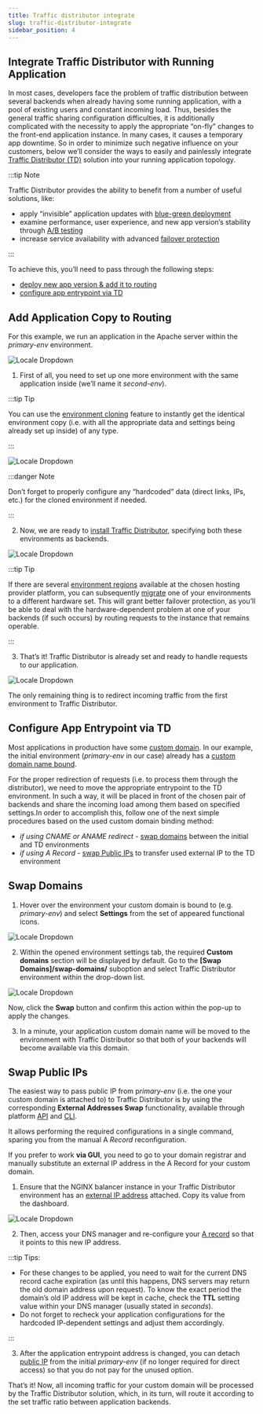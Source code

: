 ```yaml
---
title: Traffic distributor integrate
slug: traffic-distributor-integrate
sidebar_position: 4
---
```


## Integrate Traffic Distributor with Running Application

In most cases, developers face the problem of traffic distribution between several backends when already having some running application, with a pool of existing users and constant incoming load. Thus, besides the general traffic sharing configuration difficulties, it is additionally complicated with the necessity to apply the appropriate “on-fly” changes to the front-end application instance. In many cases, it causes a temporary app downtime. So in order to minimize such negative influence on your customers, below we’ll consider the ways to easily and painlessly integrate [Traffic Distributor (TD)](/docs/application-setting/traffic-distributor/traffic-distributor-overview) solution into your running application topology.

:::tip Note

Traffic Distributor provides the ability to benefit from a number of useful solutions, like:

- apply “invisible” application updates with [blue-green deployment](/docs/application-setting/traffic-distributor/use-cases/blue-green-deploy)
- examine performance, user experience, and new app version’s stability through [A/B testing](/docs/application-setting/traffic-distributor/use-cases/a-b-testing)
- increase service availability with advanced [failover protection](/docs/application-setting/traffic-distributor/use-cases/failover-protection)

:::

To achieve this, you’ll need to pass through the following steps:

- [deploy new app version & add it to routing](/docs/application-setting/traffic-distributor/traffic-distributor-integrate#add-application-copy-to-routing)
- [configure app entrypoint via TD](/docs/application-setting/traffic-distributor/traffic-distributor-integrate#configure-app-entrypoint-via-td)

## Add Application Copy to Routing

For this example, we run an application in the Apache server within the _primary-env_ environment.

<div style={{
    display:'flex',
    justifyContent: 'center',
    margin: '0 0 1rem 0'
}}>

![Locale Dropdown](./img/TrafficDistributorIntegrate/01-primary-environment.png)

</div>

1. First of all, you need to set up one more environment with the same application inside (we’ll name it _second-env_).

:::tip Tip

You can use the [environment cloning](/docs/environment-management/cloning-environment) feature to instantly get the identical environment copy (i.e. with all the appropriate data and settings being already set up inside) of any type.

:::

<div style={{
    display:'flex',
    justifyContent: 'center',
    margin: '0 0 1rem 0'
}}>

![Locale Dropdown](./img/TrafficDistributorIntegrate/02-environment-clone.png)

</div>

:::danger Note

Don’t forget to properly configure any “hardcoded” data (direct links, IPs, etc.) for the cloned environment if needed.

:::

2. Now, we are ready to [install Traffic Distributor](/docs/application-setting/traffic-distributor/traffic-distributor-installation), specifying both these environments as backends.

<div style={{
    display:'flex',
    justifyContent: 'center',
    margin: '0 0 1rem 0'
}}>

![Locale Dropdown](./img/TrafficDistributorIntegrate/03-traffic-distributor-installation.png)

</div>

:::tip Tip

If there are several [environment regions](/docs/environment-management/environment-regions/choosing-a-region) available at the chosen hosting provider platform, you can subsequently [migrate](/docs/environment-management/environment-regions/migration-between-regions) one of your environments to a different hardware set. This will grant better failover protection, as you’ll be able to deal with the hardware-dependent problem at one of your backends (if such occurs) by routing requests to the instance that remains operable.

:::

3. That’s it! Traffic Distributor is already set and ready to handle requests to our application.

<div style={{
    display:'flex',
    justifyContent: 'center',
    margin: '0 0 1rem 0'
}}>

![Locale Dropdown](./img/TrafficDistributorIntegrate/04-traffic-distributor-with-backends.png)

</div>

The only remaining thing is to redirect incoming traffic from the first environment to Traffic Distributor.

## Configure App Entrypoint via TD

Most applications in production have some [custom domain](/docs/application-setting/domain-name-management/custom-domain-name). In our example, the initial environment (_primary-env_ in our case) already has a [custom domain name bound](/docs/application-setting/domain-name-management/custom-domain-name#how-to-bind-domain-to-environment).

For the proper redirection of requests (i.e. to process them through the distributor), we need to move the appropriate entrypoint to the TD environment. In such a way, it will be placed in front of the chosen pair of backends and share the incoming load among them based on specified settings.In order to accomplish this, follow one of the next simple procedures based on the used custom domain binding method:

- _if using CNAME or ANAME redirect_ - [swap domains](/docs/application-setting/traffic-distributor/traffic-distributor-integrate#swap-domains) between the initial and TD environments
- _if using A Record_ - [swap Public IPs](/docs/application-setting/traffic-distributor/traffic-distributor-integrate#swap-public-ips) to transfer used external IP to the TD environment

## Swap Domains

1. Hover over the environment your custom domain is bound to (e.g. _primary-env_) and select **Settings** from the set of appeared functional icons.

<div style={{
    display:'flex',
    justifyContent: 'center',
    margin: '0 0 1rem 0'
}}>

![Locale Dropdown](./img/TrafficDistributorIntegrate/05-primary-environment-settings.png)

</div>

2. Within the opened environment settings tab, the required **Custom domains** section will be displayed by default. Go to the **[Swap Domains]/swap-domains/** suboption and select Traffic Distributor environment within the drop-down list.

<div style={{
    display:'flex',
    justifyContent: 'center',
    margin: '0 0 1rem 0'
}}>

![Locale Dropdown](./img/TrafficDistributorIntegrate/06-swap-domains-with-traffic-distributor.png)

</div>

Now, click the **Swap** button and confirm this action within the pop-up to apply the changes.

3. In a minute, your application custom domain name will be moved to the environment with Traffic Distributor so that both of your backends will become available via this domain.

## Swap Public IPs

The easiest way to pass public IP from p*rimary-env* (i.e. the one your custom domain is attached to) to Traffic Distributor is by using the corresponding **External Addresses Swap** functionality, available through platform [API](https://docs.jelastic.com/api/#!/api/environment.Binder-method-SwapExtIps) and [CLI](/docs/deployment-tools/api-&-cli/platform-cli/platform-cli-overview).

It allows performing the required configurations in a single command, sparing you from the manual A _Record_ reconfiguration.

If you prefer to work **via GUI**, you need to go to your domain registrar and manually substitute an external IP address in the A Record for your custom domain.

1. Ensure that the NGINX balancer instance in your Traffic Distributor environment has an [external IP address](/docs/application-setting/external-access-to-applications/public-ip) attached. Copy its value from the dashboard.

<div style={{
    display:'flex',
    justifyContent: 'center',
    margin: '0 0 1rem 0'
}}>

![Locale Dropdown](./img/TrafficDistributorIntegrate/07-traffic-distributor-public-ip.png)

</div>

2. Then, access your DNS manager and re-configure your [A record](/docs/application-setting/domain-name-management/custom-domain-name) so that it points to this new IP address.

:::tip Tips:

- For these changes to be applied, you need to wait for the current DNS record cache expiration (as until this happens, DNS servers may return the old domain address upon request). To know the exact period the domain’s old IP address will be kept in cache, check the **TTL** setting value within your DNS manager (usually stated in _seconds_).
- Do not forget to recheck your application configurations for the hardcoded IP-dependent settings and adjust them accordingly.

:::

3. After the application entrypoint address is changed, you can detach [public IP](/docs/application-setting/external-access-to-applications/public-ip) from the initial _primary-env_ (if no longer required for direct access) so that you do not pay for the unused option.

That’s it! Now, all incoming traffic for your custom domain will be processed by the Traffic Distributor solution, which, in its turn, will route it according to the set traffic ratio between application backends.
